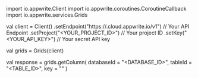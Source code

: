 import io.appwrite.Client
import io.appwrite.coroutines.CoroutineCallback
import io.appwrite.services.Grids

val client = Client()
    .setEndpoint("https://<REGION>.cloud.appwrite.io/v1") // Your API Endpoint
    .setProject("<YOUR_PROJECT_ID>") // Your project ID
    .setKey("<YOUR_API_KEY>") // Your secret API key

val grids = Grids(client)

val response = grids.getColumn(
    databaseId = "<DATABASE_ID>",
    tableId = "<TABLE_ID>",
    key = ""
)

